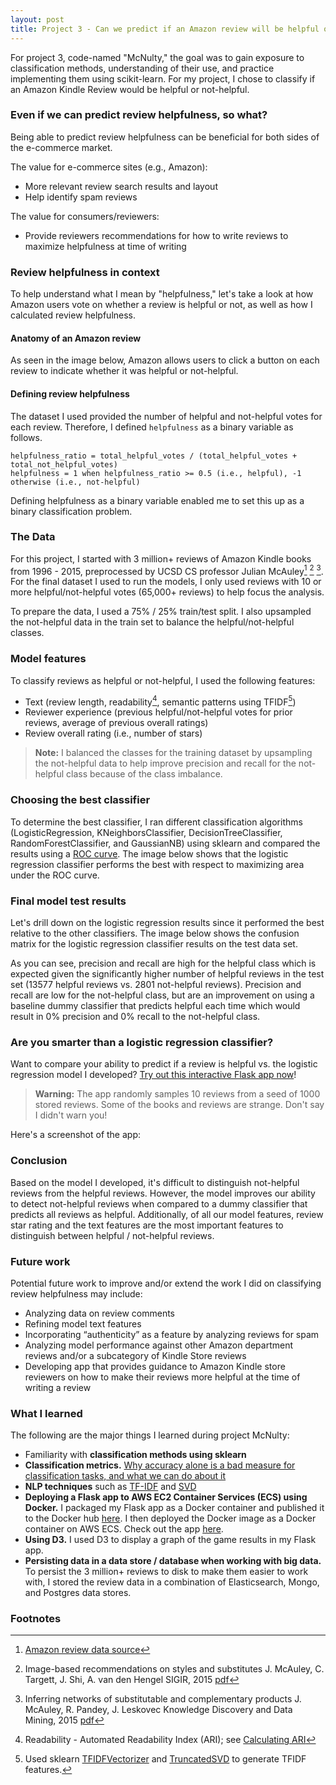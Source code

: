 ```yaml
---
layout: post
title: Project 3 - Can we predict if an Amazon review will be helpful or not?
---
```


For project 3, code-named "McNulty," the goal was to gain exposure to classification methods, understanding of their use, and practice implementing them using scikit-learn. For my project, I chose to classify if an Amazon Kindle Review would be helpful or not-helpful.

<amp-img width="400" height="224" layout="responsive" src="https://media.giphy.com/media/xTiTnuISWBtO3djSCs/giphy.gif"></amp-img>


### Even if we can predict review helpfulness, so what?

Being able to predict review helpfulness can be beneficial for both sides of the e-commerce market.

The value for e-commerce sites (e.g., Amazon):

- More relevant review search results and layout
- Help identify spam reviews

The value for consumers/reviewers:

- Provide reviewers recommendations for how to write reviews to maximize helpfulness at time of writing

### Review helpfulness in context

To help understand what I mean by "helpfulness," let's take a look at how Amazon users vote on whether a review is helpful or not, as well as how I calculated review helpfulness.

#### Anatomy of an Amazon review

As seen in the image below, Amazon allows users to click a button on each review to indicate whether it was helpful or not-helpful.

<amp-img width="650" height="397" layout="responsive" src="/assets/images/03-project/review.png"></amp-img>

#### Defining review helpfulness

The dataset I used provided the number of helpful and not-helpful votes for each review. Therefore, I defined `helpfulness` as a binary variable as follows.

    helpfulness_ratio = total_helpful_votes / (total_helpful_votes + total_not_helpful_votes)
    helpfulness = 1 when helpfulness_ratio >= 0.5 (i.e., helpful), -1 otherwise (i.e., not-helpful)

Defining helpfulness as a binary variable enabled me to set this up as a binary classification problem.

### The Data

For this project, I started with 3 million+ reviews of Amazon Kindle books from 1996 - 2015, preprocessed by UCSD CS professor Julian McAuley[^data1] [^data2] [^data3]. For the final dataset I used to run the models, I only used reviews with 10 or more helpful/not-helpful votes (65,000+ reviews) to help focus the analysis.

To prepare the data, I used a 75% / 25% train/test split. I also upsampled the not-helpful data in the train set to balance the helpful/not-helpful classes.

### Model features

To classify reviews as helpful or not-helpful, I used the following features:

- Text (review length, readability[^ari], semantic patterns using TFIDF[^tfidf])
- Reviewer experience (previous helpful/not-helpful votes for prior reviews, average of previous overall ratings)
- Review overall rating (i.e., number of stars)

> **Note:** I balanced the classes for the training dataset by upsampling the not-helpful data to help improve precision and recall for the not-helpful class because of the class imbalance.

### Choosing the best classifier

To determine the best classifier, I ran different classification algorithms (LogisticRegression, KNeighborsClassifier, DecisionTreeClassifier, RandomForestClassifier, and GaussianNB) using sklearn and compared the results using a [ROC curve](https://en.wikipedia.org/wiki/Receiver_operating_characteristic). The image below shows that the logistic regression classifier performs the best with respect to maximizing area under the ROC curve.

<amp-img width="650" height="433" layout="responsive" src="/assets/images/03-project/roc_curve.png"></amp-img>


### Final model test results

Let's drill down on the logistic regression results since it performed the best relative to the other classifiers. The image below shows the confusion matrix for the logistic regression classifier results on the test data set.

<amp-img width="650" height="246" layout="responsive" src="/assets/images/03-project/confusion_matrix.png"></amp-img>

As you can see, precision and recall are high for the helpful class which is expected given the significantly higher number of helpful reviews in the test set (13577 helpful reviews vs. 2801 not-helpful reviews). Precision and recall are low for the not-helpful class, but are an improvement on using a baseline dummy classifier that predicts helpful each time which would result in 0% precision and 0% recall to the not-helpful class.

### Are you smarter than a logistic regression classifier?

Want to compare your ability to predict if a review is helpful vs. the logistic regression model I developed? [Try out this interactive Flask app now][1]!

> **Warning:** The app randomly samples 10 reviews from a seed of 1000 stored reviews. Some of the books and reviews are strange. Don't say I didn't warn you!

Here's a screenshot of the app:

<amp-img width="650" height="504" layout="responsive" src="/assets/images/03-project/app_screenshot.png"></amp-img>


### Conclusion

Based on the model I developed, it's difficult to distinguish not-helpful reviews from the helpful reviews. However, the model improves our ability to detect not-helpful reviews when compared to a dummy classifier that predicts all reviews as helpful. Additionally, of all our model features, review star rating and the text features are the most important features to distinguish between helpful / not-helpful reviews.

### Future work

Potential future work to improve and/or extend the work I did on classifying review helpfulness may include:

- Analyzing data on review comments
- Refining model text features
- Incorporating “authenticity” as a feature by analyzing reviews for spam
- Analyzing model performance against other Amazon department reviews and/or a subcategory of Kindle Store reviews
- Developing app that provides guidance to Amazon Kindle store reviewers on how to make their reviews more helpful at the time of writing a review

### What I learned

The following are the major things I learned during project McNulty:

- Familiarity with **classification methods using sklearn**
- **Classification metrics.** [Why accuracy alone is a bad measure for classification tasks, and what we can do about it](http://blog.tryolabs.com/2013/03/25/why-accuracy-alone-bad-measure-classification-tasks-and-what-we-can-do-about-it/)
- **NLP techniques** such as [TF-IDF](https://en.wikipedia.org/wiki/Tf%E2%80%93idf) and [SVD](https://en.wikipedia.org/wiki/Singular_value_decomposition)
- **Deploying a Flask app to AWS EC2 Container Services (ECS) using Docker.** I packaged my Flask app as a Docker container and published it to the Docker hub [here](https://hub.docker.com/r/mjm2tr/amzn-clf/). I then deployed the Docker image as a Docker container on AWS ECS. Check out the app [here][1].
- **Using D3.** I used D3 to display a graph of the game results in my Flask app.
- **Persisting data in a data store / database when working with big data.** To persist the 3 million+ reviews to disk to make them easier to work with, I stored the review data in a combination of Elasticsearch, Mongo, and Postgres data stores.
<!-- - Reusability and organization of code -->


### Footnotes

[^data1]: [Amazon review data source](http://jmcauley.ucsd.edu/data/amazon/links.html)

[^data2]: Image-based recommendations on styles and substitutes J. McAuley, C. Targett, J. Shi, A. van den Hengel SIGIR, 2015 [pdf](http://cseweb.ucsd.edu/~jmcauley/pdfs/sigir15.pdf)

[^data3]: Inferring networks of substitutable and complementary products J. McAuley, R. Pandey, J. Leskovec Knowledge Discovery and Data Mining, 2015 [pdf](http://cseweb.ucsd.edu/~jmcauley/pdfs/kdd15.pdf)

[^ari]: Readability - Automated Readability Index (ARI); see [Calculating ARI](https://en.wikipedia.org/wiki/Automated_readability_index)

[^tfidf]: Used sklearn [TFIDFVectorizer](http://scikit-learn.org/stable/modules/generated/sklearn.feature_extraction.text.TfidfVectorizer.html) and [TruncatedSVD](http://scikit-learn.org/stable/modules/generated/sklearn.decomposition.TruncatedSVD.html) to generate TFIDF features.

[1]: http://amzn-clf.maxmelnick.com